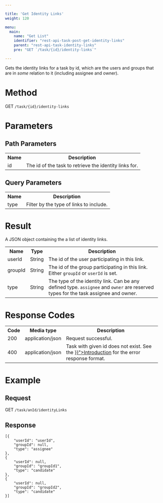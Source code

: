 ```yaml
---

title: 'Get Identity Links'
weight: 120

menu:
  main:
    name: "Get List"
    identifier: "rest-api-task-post-get-identity-links"
    parent: "rest-api-task-identity-links"
    pre: "GET `/task/{id}/identity-links`"

---
```



Gets the identity links for a task by id, which are the users and groups that are in *some* relation to it (including assignee and owner).


# Method

GET `/task/{id}/identity-links`


# Parameters

## Path Parameters

<table class="table table-striped">
  <tr>
    <th>Name</th>
    <th>Description</th>
  </tr>
  <tr>
    <td>id</td>
    <td>The id of the task to retrieve the identity links for.</td>
  </tr>
</table>

## Query Parameters

<table class="table table-striped">
  <tr>
    <th>Name</th>
    <th>Description</th>
  </tr>
  <tr>
    <td>type</td>
    <td>Filter by the type of links to include.</td>
  </tr>
</table>

# Result

A JSON object containing the a list of identity links.

<table class="table table-striped">
  <tr>
    <th>Name</th>
    <th>Type</th>
    <th>Description</th>
  </tr>
  <tr>
    <td>userId</td>
    <td>String</td>
    <td>The id of the user participating in this link.</td>
  </tr>
  <tr>
    <td>groupId</td>
    <td>String</td>
    <td>The id of the group participating in this link. Either <code>groupId</code> or <code>userId</code> is set.</td>
  </tr>
  <tr>
    <td>type</td>
    <td>String</td>
    <td>The type of the identity link. Can be any defined type. <code>assignee</code> and <code>owner</code> are reserved types for the task assignee and owner.</td>
  </tr>
</table>


# Response Codes

<table class="table table-striped">
  <tr>
    <th>Code</th>
    <th>Media type</th>
    <th>Description</th>
  </tr>
  <tr>
    <td>200</td>
    <td>application/json</td>
    <td>Request successful.</td>
  </tr>
  <tr>
    <td>400</td>
    <td>application/json</td>
    <td>Task with given id does not exist. See the <a href="{{< ref "/reference/rest/overview/_index.md#error-handling" >}}">Introduction</a> for the error response format.</td>
  </tr>
</table>


# Example

## Request

GET `/task/anId/identityLinks`

## Response

    [{
        "userId": "userId",
        "groupId": null,
        "type": "assignee"
    },
    {
        "userId": null,
        "groupId": "groupId1",
        "type": "candidate"
    },
    {
        "userId": null,
        "groupId": "groupId2",
        "type": "candidate"
    }]

